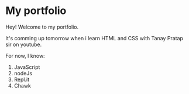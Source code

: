 # My portfolio

Hey! Welcome to my portfolio.


It's comming up tomorrow when i learn HTML and CSS with Tanay Pratap sir on youtube.

For now, I know:

1. JavaScript
2. nodeJs
3. Repl.it
4. Chawk 